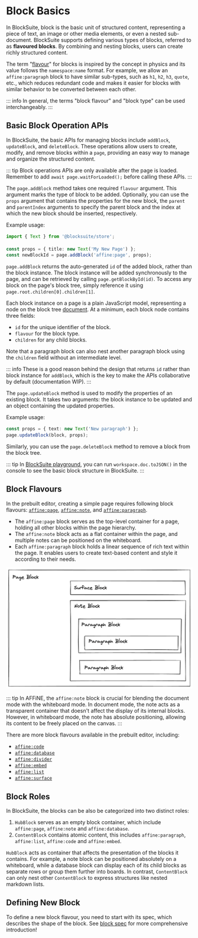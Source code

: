 # Block Basics

In BlockSuite, block is the basic unit of structured content, representing a piece of text, an image or other media elements, or even a nested sub-document. BlockSuite supports defining various types of blocks, referred to as **flavoured blocks**. By combining and nesting blocks, users can create richly structured content.

The term "[flavour](<https://en.wikipedia.org/wiki/Flavour_(particle_physics)>)" for blocks is inspired by the concept in physics and its value follows the `namespace:name` format. For example, we allow an `affine:paragraph` block to have similar sub-types, such as `h1`, `h2`, `h3`, `quote`, etc., which reduces redundant code and makes it easier for blocks with similar behavior to be converted between each other.

::: info
In general, the terms "block flavour" and "block type" can be used interchangeably.
:::

## Basic Block Operation APIs

In BlockSuite, the basic APIs for managing blocks include `addBlock`, `updateBlock`, and `deleteBlock`. These operations allow users to create, modify, and remove blocks within a `page`, providing an easy way to manage and organize the structured content.

::: tip
Block operations APIs are only available after the page is loaded. Remember to add `await page.waitForLoaded();` before calling these APIs.
:::

The `page.addBlock` method takes one required `flavour` argument. This argument marks the type of block to be added. Optionally, you can use the `props` argument that contains the properties for the new block, the `parent` and `parentIndex` arguments to specify the parent block and the index at which the new block should be inserted, respectively.

Example usage:

```ts
import { Text } from '@blocksuite/store';

const props = { title: new Text('My New Page') };
const newBlockId = page.addBlock('affine:page', props);
```

`page.addBlock` returns the auto-generated `id` of the added block, rather than the block instance. The block instance will be added synchronously to the page, and can be retrieved by calling `page.getBlockById(id)`. To access any block on the page's block tree, simply reference it using `page.root.children[0].children[1]`.

Each block instance on a page is a plain JavaScript model, representing a node on the block tree [document](./editor-state#document). At a minimum, each block node contains three fields:

- `id` for the unique identifier of the block.
- `flavour` for the block type.
- `children` for any child blocks.

Note that a paragraph block can also nest another paragraph block using the `children` field without an intermediate level.

::: info
These is a good reason behind the design that returns `id` rather than block instance for `addBlock`, which is the key to make the APIs collaborative by default (documentation WIP).
:::

The `page.updateBlock` method is used to modify the properties of an existing block. It takes two arguments: the block instance to be updated and an object containing the updated properties.

Example usage:

```ts
const props = { text: new Text('New paragraph') };
page.updateBlock(block, props);
```

Similarly, you can use the `page.deleteBlock` method to remove a block from the block tree.

::: tip
In [BlockSuite playground](https://blocksuite-toeverything.vercel.app/starter/?init), you can run `workspace.doc.toJSON()` in the console to see the basic block structure in BlockSuite.
:::

## Block Flavours

In the prebuilt editor, creating a simple page requires following block flavours: [`affine:page`](https://github.com/toeverything/blocksuite/tree/master/packages/blocks/src/page-block), [`affine:note`](https://github.com/toeverything/blocksuite/tree/master/packages/blocks/src/note-block), and [`affine:paragraph`](https://github.com/toeverything/blocksuite/tree/master/packages/blocks/src/paragraph-block).

- The `affine:page` block serves as the top-level container for a page, holding all other blocks within the page hierarchy.
- The `affine:note` block acts as a flat container within the page, and multiple notes can be positioned on the whiteboard.
- Each `affine:paragraph` block holds a linear sequence of rich text within the page. It enables users to create text-based content and style it according to their needs.

![block-nesting](./images/block-nesting.png)

::: tip
In AFFiNE, the `affine:note` block is crucial for blending the document mode with the whiteboard mode. In document mode, the note acts as a transparent container that doesn't affect the display of its internal blocks. However, in whiteboard mode, the note has absolute positioning, allowing its content to be freely placed on the canvas.
:::

There are more block flavours available in the prebuilt editor, including:

- [`affine:code`](https://github.com/toeverything/blocksuite/tree/master/packages/blocks/src/code-block)
- [`affine:database`](https://github.com/toeverything/blocksuite/tree/master/packages/blocks/src/database-block)
- [`affine:divider`](https://github.com/toeverything/blocksuite/tree/master/packages/blocks/src/divider-block)
- [`affine:embed`](https://github.com/toeverything/blocksuite/tree/master/packages/blocks/src/embed-block)
- [`affine:list`](https://github.com/toeverything/blocksuite/tree/master/packages/blocks/src/list-block)
- [`affine:surface`](https://github.com/toeverything/blocksuite/tree/master/packages/blocks/src/surface-block)

## Block Roles

In BlockSuite, the blocks can be also be categorized into two distinct roles:

1. `HubBlock` serves as an empty block container, which include `affine:page`, `affine:note` and `affine:database`.
2. `ContentBlock` contains atomic content, this includes `affine:paragraph`, `affine:list`, `affine:code` and `affine:embed`.

`HubBlock` acts as container that affects the presentation of the blocks it contains. For example, a note block can be positioned absolutely on a whiteboard, while a database block can display each of its child blocks as separate rows or group them further into boards. In contrast, `ContentBlock` can only nest other `ContentBlock` to express structures like nested markdown lists.

## Defining New Block

To define a new block flavour, you need to start with its spec, which describes the shape of the block. See [block spec](./block-spec-apis) for more comprehensive introduction!
